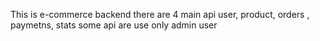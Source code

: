 This is e-commerce backend
there are  4 main api
user, product, orders , paymetns, stats 
some api are use only admin user

